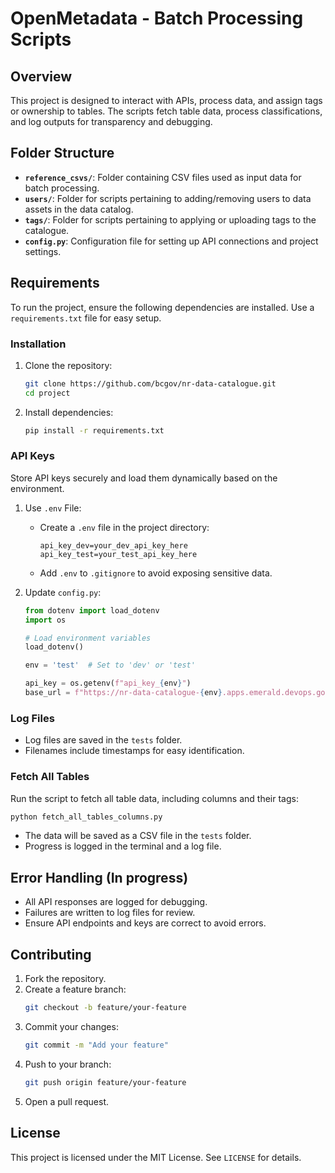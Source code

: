 # OpenMetadata - Batch Processing Scripts


## Overview
This project is designed to interact with APIs, process data, and assign tags or ownership to tables. The scripts fetch table data, process classifications, and log outputs for transparency and debugging.

## Folder Structure
- **`reference_csvs/`**: Folder containing CSV files used as input data for batch processing.
- **`users/`**: Folder for scripts pertaining to adding/removing users to data assets in the data catalog.
- **`tags/`**: Folder for scripts pertaining to applying or uploading tags to the catalogue.
- **`config.py`**: Configuration file for setting up API connections and project settings.

## Requirements
To run the project, ensure the following dependencies are installed. Use a `requirements.txt` file for easy setup.

### Installation
1. Clone the repository:
   ```bash
   git clone https://github.com/bcgov/nr-data-catalogue.git
   cd project
   ```

2. Install dependencies:
   ```bash
   pip install -r requirements.txt
   ```


### API Keys
Store API keys securely and load them dynamically based on the environment.

1. Use `.env` File:
   - Create a `.env` file in the project directory:
     ```plaintext
     api_key_dev=your_dev_api_key_here
     api_key_test=your_test_api_key_here
     ```
   - Add `.env` to `.gitignore` to avoid exposing sensitive data.

2. Update `config.py`:
   ```python
   from dotenv import load_dotenv
   import os

   # Load environment variables
   load_dotenv()

   env = 'test'  # Set to 'dev' or 'test'

   api_key = os.getenv(f"api_key_{env}")
   base_url = f"https://nr-data-catalogue-{env}.apps.emerald.devops.gov.bc.ca/api/v1"
   ```

### Log Files
- Log files are saved in the `tests` folder.
- Filenames include timestamps for easy identification.


### Fetch All Tables
Run the script to fetch all table data, including columns and their tags:
```bash
python fetch_all_tables_columns.py
```
- The data will be saved as a CSV file in the `tests` folder.
- Progress is logged in the terminal and a log file.

## Error Handling (In progress)
- All API responses are logged for debugging.
- Failures are written to log files for review.
- Ensure API endpoints and keys are correct to avoid errors.

## Contributing
1. Fork the repository.
2. Create a feature branch:
   ```bash
   git checkout -b feature/your-feature
   ```
3. Commit your changes:
   ```bash
   git commit -m "Add your feature"
   ```
4. Push to your branch:
   ```bash
   git push origin feature/your-feature
   ```
5. Open a pull request.

## License
This project is licensed under the MIT License. See `LICENSE` for details.